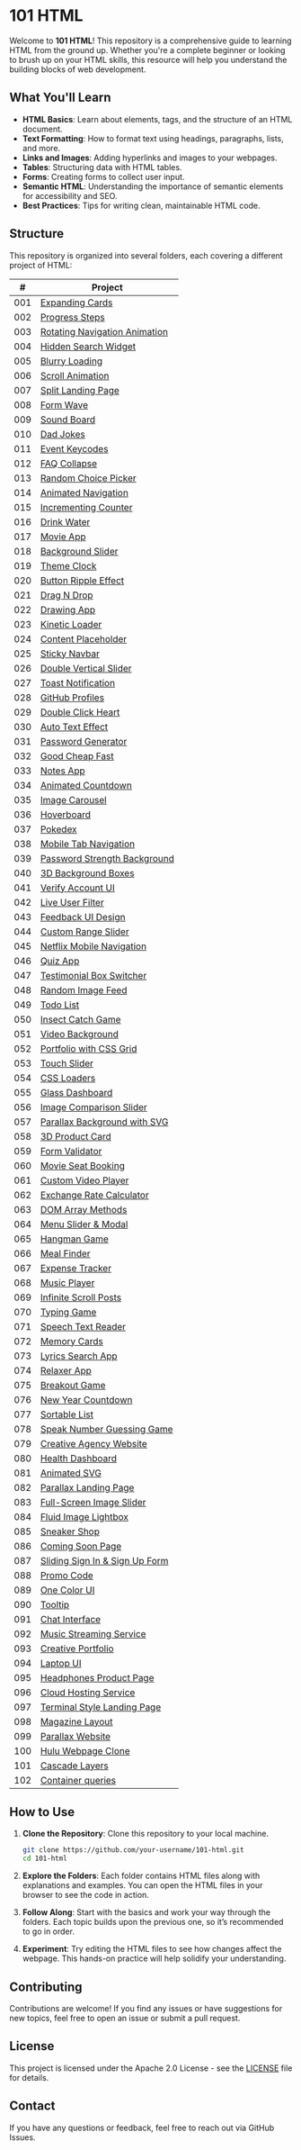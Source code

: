 # 101 HTML

Welcome to **101 HTML**! This repository is a comprehensive guide to learning HTML from the ground up. Whether you're a complete beginner or looking to brush up on your HTML skills, this resource will help you understand the building blocks of web development.

## What You'll Learn

- **HTML Basics**: Learn about elements, tags, and the structure of an HTML document.
- **Text Formatting**: How to format text using headings, paragraphs, lists, and more.
- **Links and Images**: Adding hyperlinks and images to your webpages.
- **Tables**: Structuring data with HTML tables.
- **Forms**: Creating forms to collect user input.
- **Semantic HTML**: Understanding the importance of semantic elements for accessibility and SEO.
- **Best Practices**: Tips for writing clean, maintainable HTML code.

## Structure

This repository is organized into several folders, each covering a different project of HTML:

|  #  | Project                                                               |
| :-: | ----------------------------------------------------------------------|
| 001 | [Expanding Cards](001-expanding%20cards)                              |
| 002 | [Progress Steps](002-progress%20steps)                                |
| 003 | [Rotating Navigation Animation](003-rotating%20navigation)            |
| 004 | [Hidden Search Widget](004-hidden%20search%20widget)                  |
| 005 | [Blurry Loading](005-blurry%20loading)                                |
| 006 | [Scroll Animation](006-scroll%20animation)                            |
| 007 | [Split Landing Page](007-split%20landing%20page)                      |
| 008 | [Form Wave](008-form%20wave%20animation)                              |
| 009 | [Sound Board](009-sound%20board)                                      |
| 010 | [Dad Jokes](010-dad%20jokes)                                          |
| 011 | [Event Keycodes](011-event%20KeyCodes)                                |
| 012 | [FAQ Collapse](012-FAQ%20collapse)                                    |
| 013 | [Random Choice Picker](013-random%20choice%20picker)                  |
| 014 | [Animated Navigation](014-animated%20navigation)                      |
| 015 | [Incrementing Counter](015-incrementing%20counter)                    |
| 016 | [Drink Water](016-drink%20water)                                      |
| 017 | [Movie App](017-movie%20app)                                          |
| 018 | [Background Slider](018-background%20slider)                          |
| 019 | [Theme Clock](019-theme%20clock)                                      |
| 020 | [Button Ripple Effect](020-button%20ripple%20effect)                  |
| 021 | [Drag N Drop](021-drag%20n%20drop)                                    |
| 022 | [Drawing App](022-drawing%20app)                                      |
| 023 | [Kinetic Loader](023-kinetic%20loader)                                |
| 024 | [Content Placeholder](024-content%20placeholder)                      |
| 025 | [Sticky Navbar](025-sticky%20navigation)                              |
| 026 | [Double Vertical Slider](026-double%20vertical%20slider)              |
| 027 | [Toast Notification](027-toast%20notification)                        |
| 028 | [GitHub Profiles](028-github%20profiles)                              |
| 029 | [Double Click Heart](029-double%20click%20heart)                      |
| 030 | [Auto Text Effect](030-auto%20text%20effect)                          |
| 031 | [Password Generator](031-password%20generator)                        |
| 032 | [Good Cheap Fast](032-good%20cheap%20fast)                            |
| 033 | [Notes App](033-notes%20app)                                          |
| 034 | [Animated Countdown](034-animated%20countdown)                        |
| 035 | [Image Carousel](035-image%20carousel)                                |
| 036 | [Hoverboard](036-hoverboard)                                          |
| 037 | [Pokedex](037-pokedex)                                                |
| 038 | [Mobile Tab Navigation](038-mobile%20tab%20navigation)                |
| 039 | [Password Strength Background](039-password%20strength%20background)  |
| 040 | [3D Background Boxes](040-3d%20boxes%20background)                    |
| 041 | [Verify Account UI](041-verify%20account%20UI)                        |
| 042 | [Live User Filter](042-live%20user%20filter)                          |
| 043 | [Feedback UI Design](043-feedback%20UI%20design)                      |
| 044 | [Custom Range Slider](044-custom%20range%20slider)                    |
| 045 | [Netflix Mobile Navigation](045-netflix%20mobile%20navigation)        |
| 046 | [Quiz App](046-quiz%20app)                                            |
| 047 | [Testimonial Box Switcher](047-testimonial%20box%20switcher)          |
| 048 | [Random Image Feed](048-random%20image%20generator)                   |
| 049 | [Todo List](049-todo%20list)                                          |
| 050 | [Insect Catch Game](050-insect%20catch%20game)                        |
| 051 | [Video Background](051-video%20background)                            |
| 052 | [Portfolio with CSS Grid](052-portfolio%20grid)                       |
| 053 | [Touch Slider](053-touch%20slider)                                    |
| 054 | [CSS Loaders](054-css%20loaders)                                      |
| 055 | [Glass Dashboard](055-glass%20dashboard)                              |
| 056 | [Image Comparison Slider](056-image%20comparison%20slider)            |
| 057 | [Parallax Background with SVG](057-parallax%20background%20svg)       |
| 058 | [3D Product Card](058-3D%20product%20card)                            |
| 059 | [Form Validator](059-form%20validator)                                |
| 060 | [Movie Seat Booking](060-movie%20seat%20booking)                      |
| 061 | [Custom Video Player](061-custom%20video%20player)                    |
| 062 | [Exchange Rate Calculator](062-exchange%20rate%20calculator)          |
| 063 | [DOM Array Methods](063-DOM%20array%20methods)                        |
| 064 | [Menu Slider & Modal](064-menu%20slider%20modal)                      |
| 065 | [Hangman Game](065-hangman%20game)                                    |
| 066 | [Meal Finder](066-meal%20finder)                                      |
| 067 | [Expense Tracker](067-expense%20tracker)                              |
| 068 | [Music Player](068-music%20player)                                    |
| 069 | [Infinite Scroll Posts](069-infinite%20scroll%20posts)                |
| 070 | [Typing Game](070-typing%20game)                                      |
| 071 | [Speech Text Reader](071-speech%20text%20reader)                      |
| 072 | [Memory Cards](072-memory%20cards)                                    |
| 073 | [Lyrics Search App](073-lyrics%20search%20app)                        |
| 074 | [Relaxer App](074-relaxer%20app)                                      |
| 075 | [Breakout Game](075-breakout%20game)                                  |
| 076 | [New Year Countdown](076-new%20year%20countdown)                      |
| 077 | [Sortable List](077-sortable%20list)                                  |
| 078 | [Speak Number Guessing Game](078-speak%20number%20guessing%20game)    |
| 079 | [Creative Agency Website](079-creative%20agency%20website)            |
| 080 | [Health Dashboard](080-health%20dashboard)                            |
| 081 | [Animated SVG](081-animated%20SVG)                                    |
| 082 | [Parallax Landing Page](082-parallax%20landing%20page)                |
| 083 | [Full-Screen Image Slider](083-full%20screen%20image%20slider)        |
| 084 | [Fluid Image Lightbox](084-fluid%20image%20lightbox)                  |
| 085 | [Sneaker Shop](085-sneaker%20shop)                                    |
| 086 | [Coming Soon Page](086-coming%20soon%20page)                          |
| 087 | [Sliding Sign In & Sign Up Form](087-sliding%20signin%20signup%20form)|
| 088 | [Promo Code](088-promo%20code)                                        |
| 089 | [One Color UI](089-one%20color%20UI)                                  |
| 090 | [Tooltip](090-tooltip)                                                |
| 091 | [Chat Interface](091-chat%20interface)                                |
| 092 | [Music Streaming Service](092-music%20streaming%20service)            |
| 093 | [Creative Portfolio](093-creative%20portfolio)                        |
| 094 | [Laptop UI](094-laptop%20UI)                                          |
| 095 | [Headphones Product Page](095-headphones%20product%20page)            |
| 096 | [Cloud Hosting Service](096-cloud%20hosting%20service)                |
| 097 | [Terminal Style Landing Page](097-terminal%20style%20landing%20page)  |
| 098 | [Magazine Layout](098-magazine%20layout)                              |
| 099 | [Parallax Website](099-parallax%20website)                            |
| 100 | [Hulu Webpage Clone](100-hulu%20webpage%20clone)                      |
| 101 | [Cascade Layers](101-cascade%20layers)                                |
| 102 | [Container queries](102-container%20queries)                          |


## How to Use

1. **Clone the Repository**: Clone this repository to your local machine.
   ```bash
   git clone https://github.com/your-username/101-html.git
   cd 101-html
   ```

2. **Explore the Folders**: Each folder contains HTML files along with explanations and examples. You can open the HTML files in your browser to see the code in action.

3. **Follow Along**: Start with the basics and work your way through the folders. Each topic builds upon the previous one, so it’s recommended to go in order.

4. **Experiment**: Try editing the HTML files to see how changes affect the webpage. This hands-on practice will help solidify your understanding.

## Contributing

Contributions are welcome! If you find any issues or have suggestions for new topics, feel free to open an issue or submit a pull request.

## License

This project is licensed under the Apache 2.0 License - see the [LICENSE](LICENSE) file for details.

## Contact

If you have any questions or feedback, feel free to reach out via GitHub Issues.
